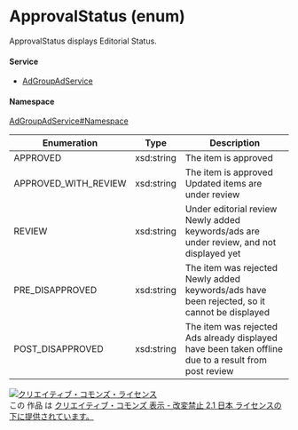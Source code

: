 

# ApprovalStatus (enum)

ApprovalStatus displays Editorial Status.

#### Service

+ [AdGroupAdService](../../services/AdGroupAdService.md)

#### Namespace

[AdGroupAdService#Namespace](../../services/AdGroupAdService.md#namespace)

| Enumeration  |       Type       |          Description          |
| ------------ | ---------------- | ----------------------------- |
| APPROVED | xsd:string | The item is approved |
| APPROVED_WITH_REVIEW | xsd:string | The item is approved<br/>Updated items are under review |
| REVIEW | xsd:string | Under editorial review<br/>Newly added keywords/ads are under review, and not displayed yet |
| PRE_DISAPPROVED | xsd:string | The item was rejected<br/>Newly added keywords/ads have been rejected, so it cannot be displayed |
| POST_DISAPPROVED | xsd:string | The item was rejected<br/>Ads already displayed have been taken offline due to a result from post review |

<a rel="license" href="http://creativecommons.org/licenses/by-nd/2.1/jp/"><img alt="クリエイティブ・コモンズ・ライセンス" style="border-width:0" src="https://i.creativecommons.org/l/by-nd/2.1/jp/88x31.png" /></a><br />この 作品 は <a rel="license" href="http://creativecommons.org/licenses/by-nd/2.1/jp/">クリエイティブ・コモンズ 表示 - 改変禁止 2.1 日本 ライセンスの下に提供されています。</a>

